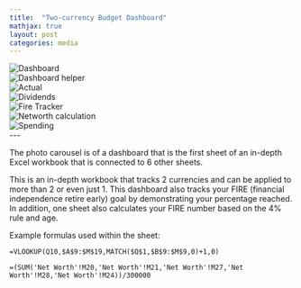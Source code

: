 ```yaml
---
title:  "Two-currency Budget Dashboard"
mathjax: true
layout: post
categories: media
---
```

<head>
  <!-- other head stuff... -->
  <link rel="stylesheet" href="{{site.baseurl}}/assets/css/flickity.css" media="screen">
  <link rel="stylesheet" href="{{site.baseurl}}/assets/css/fullscreen.css">
</head>
<body>
  <!-- all your great html... -->
  <script src="{{site.baseurl}}/assets/js/flickity.pkgd.js"></script>
  <script src="{{site.baseurl}}/assets/js/fullscreen.js"></script>
</body>

<div class="carousel"
  data-flickity='{ "imagesLoaded": true, "percentPosition": false,"adaptiveHeight": true,"fullscreen": true }'>
  <div class="carousel-cell">
    <img src="{{site.baseurl}}/assets/Images/BudgetDashboard1.jpg" alt="Dashboard" />
  </div>
  <div class="carousel-cell">
   <img src="{{site.baseurl}}/assets/Images/Dashboard_helper.jpg" alt="Dashboard helper" />
  </div>
  <div class="carousel-cell">
   <img src="{{site.baseurl}}/assets/Images/Actual.jpg" alt="Actual" />
  </div>
  <div class="carousel-cell">
   <img src="{{site.baseurl}}/assets/Images/Dividends.jpg" alt="Dividends" />  
  </div>
  <div class="carousel-cell">
   <img src="{{site.baseurl}}/assets/Images/FIRE%20tracker.jpg" alt="Fire Tracker" />
  </div>
  <div class="carousel-cell">
   <img src="{{site.baseurl}}/assets/Images/Networth.jpg" alt="Networth calculation" />  
  </div>
  <div class="carousel-cell">
   <img src="{{site.baseurl}}/assets/Images/Spending.jpg" alt="Spending" />  
  </div>
---

The photo carousel is of a dashboard that is the first sheet of an in-depth Excel workbook that is connected to 6 other sheets.

This is an in-depth workbook that tracks 2 currencies and can be applied to more than 2 or even just 1. This dashboard also tracks your FIRE (financial independence retire early) goal by demonstrating your percentage reached. In addition, one sheet also calculates your FIRE number based on the 4% rule and age.

Example formulas used within the sheet:
```
=VLOOKUP(Q10,$A$9:$M$19,MATCH($Q$1,$B$9:$M$9,0)+1,0)
```
```
=(SUM('Net Worth'!M20,'Net Worth'!M21,'Net Worth'!M27,'Net Worth'!M28,'Net Worth'!M24))/300000
```


